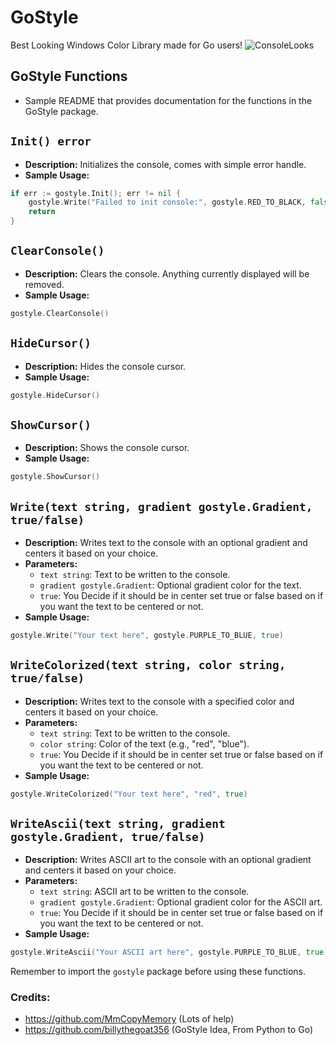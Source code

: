 # GoStyle
Best Looking Windows Color Library made for Go users!
![ConsoleLooks](https://github.com/EvilBytecode/GolangStyle/assets/151552809/d1bb0610-2c74-4049-b37e-797fb5c4d345)


## GoStyle Functions

- Sample README that provides documentation for the functions in the GoStyle package.

## `Init() error`

- **Description:** Initializes the console, comes with simple error handle.
- **Sample Usage:** 
```go
if err := gostyle.Init(); err != nil {
    gostyle.Write("Failed to init console:", gostyle.RED_TO_BLACK, false)
    return
}
```

## `ClearConsole()`

- **Description:** Clears the console. Anything currently displayed will be removed.
- **Sample Usage:** 
```go
gostyle.ClearConsole()
```

## `HideCursor()`

- **Description:** Hides the console cursor.
- **Sample Usage:** 
```go
gostyle.HideCursor()
```

## `ShowCursor()`

- **Description:** Shows the console cursor.
- **Sample Usage:** 
```go
gostyle.ShowCursor()
```

## `Write(text string, gradient gostyle.Gradient, true/false)`

- **Description:** Writes text to the console with an optional gradient and centers it based on your choice.
- **Parameters:**
  - `text string`: Text to be written to the console.
  - `gradient gostyle.Gradient`: Optional gradient color for the text.
  - `true`: You Decide if it should be in center set true or false based on if you want the text to be centered or not.
- **Sample Usage:** 
```go
gostyle.Write("Your text here", gostyle.PURPLE_TO_BLUE, true)
```

## `WriteColorized(text string, color string, true/false)`

- **Description:** Writes text to the console with a specified color and centers it based on your choice.
- **Parameters:**
  - `text string`: Text to be written to the console.
  - `color string`: Color of the text (e.g., "red", "blue").
  - `true`: You Decide if it should be in center set true or false based on if you want the text to be centered or not.
- **Sample Usage:** 
```go
gostyle.WriteColorized("Your text here", "red", true)
```

## `WriteAscii(text string, gradient gostyle.Gradient, true/false)`

- **Description:** Writes ASCII art to the console with an optional gradient and centers it based on your choice.
- **Parameters:**
  - `text string`: ASCII art to be written to the console.
  - `gradient gostyle.Gradient`: Optional gradient color for the ASCII art.
  - `true`: You Decide if it should be in center set true or false based on if you want the text to be centered or not.
- **Sample Usage:** 
```go
gostyle.WriteAscii("Your ASCII art here", gostyle.PURPLE_TO_BLUE, true)
```

Remember to import the `gostyle` package before using these functions.

### Credits:
- https://github.com/MmCopyMemory (Lots of help)
- https://github.com/billythegoat356 (GoStyle Idea, From Python to Go)
